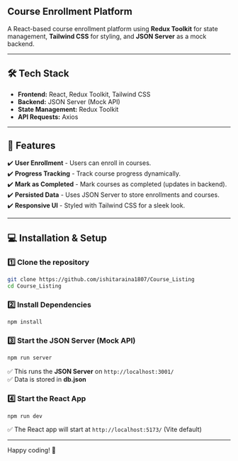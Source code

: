 ## **Course Enrollment Platform**   
A React-based course enrollment platform using **Redux Toolkit** for state management, **Tailwind CSS** for styling, and **JSON Server** as a mock backend.

---

## **🛠️ Tech Stack**
- **Frontend:** React, Redux Toolkit, Tailwind CSS  
- **Backend:** JSON Server (Mock API)  
- **State Management:** Redux Toolkit  
- **API Requests:** Axios  

---

## **📌 Features**
✔️ **User Enrollment** - Users can enroll in courses.  
✔️ **Progress Tracking** - Track course progress dynamically.  
✔️ **Mark as Completed** - Mark courses as completed (updates in backend).  
✔️ **Persisted Data** - Uses JSON Server to store enrollments and courses.  
✔️ **Responsive UI** - Styled with Tailwind CSS for a sleek look.  

---

## **💻 Installation & Setup**
### **1️⃣ Clone the repository**
```sh
git clone https://github.com/ishitaraina1807/Course_Listing
cd Course_Listing
```

### **2️⃣ Install Dependencies**
```sh
npm install
```

### **3️⃣ Start the JSON Server (Mock API)**
```sh
npm run server
```
✅ This runs the **JSON Server** on `http://localhost:3001/`  
✅ Data is stored in **db.json**

### **4️⃣ Start the React App**
```sh
npm run dev
```
✅ The React app will start at `http://localhost:5173/` (Vite default)

---

Happy coding! 🚀
